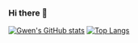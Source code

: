 ### Hi there 👋

<!--
**usergwen/usergwen** is a ✨ _special_ ✨ repository because its `README.md` (this file) appears on your GitHub profile.

Here are some ideas to get you started:

- 🔭 I’m currently working on ...
- 🌱 I’m currently learning ...
- 👯 I’m looking to collaborate on ...
- 🤔 I’m looking for help with ...
- 💬 Ask me about ...
- 📫 How to reach me: ...
- 😄 Pronouns: ...
- ⚡ Fun fact: ...
-->

<!--
- Github Stats Card
-->

[![Gwen's GitHub stats](https://github-readme-stats.vercel.app/api?username=usergwen&show_icons=true&theme=default_repocard)](https://github.com/anuraghazra/github-readme-stats)
[![Top Langs](https://github-readme-stats.vercel.app/api/top-langs/?username=usergwen&layout=compact)](https://github.com/anuraghazra/github-readme-stats)


